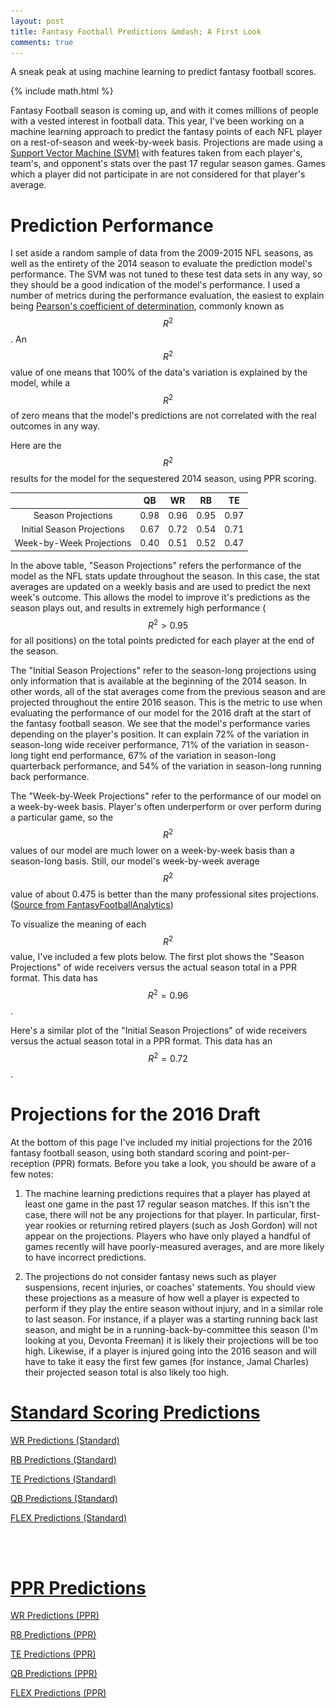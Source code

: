 ```yaml
---
layout: post
title: Fantasy Football Predictions &mdash; A First Look
comments: true
---
```


A sneak peak at using machine learning to predict fantasy football scores.

<!--more-->

{% include math.html %}

Fantasy Football season is coming up, and with it comes millions of people with a vested interest in football data.  This year, I've been working on a machine learning approach to predict the fantasy points of each NFL player on a rest-of-season and week-by-week basis.   Projections are made using a [Support Vector Machine (SVM)](http://cs229.stanford.edu/notes/cs229-notes3.pdf) with features taken from each player's, team's, and opponent's stats over the past 17 regular season games. Games which a player did not participate in are not considered for that player's average.


# Prediction Performance

I set aside a random sample of data from the 2009-2015 NFL seasons, as well as the entirety of the 2014 season to evaluate the prediction model's performance.  The SVM was not tuned to these test data sets in any way, so they should be a good indication of the model's performance.  I used a number of metrics during the performance evaluation, the easiest to explain being [Pearson's coefficient of determination](https://en.wikipedia.org/wiki/Coefficient_of_determination), commonly known as $$R^2$$.  An $$R^2$$ value of one means that 100% of the data's variation is explained by the model, while a $$R^2$$ of zero means that the model's predictions are not correlated with the real outcomes in any way. 

Here are the $$R^2$$ results for the model for the sequestered 2014 season, using PPR scoring.


|                            | QB   |   WR |  RB  |   TE | 
|:--------------------------:|:----:|:----:|:----:|:----:|
| Season Projections         | 0.98 | 0.96 | 0.95 | 0.97 | 
| Initial Season Projections | 0.67 | 0.72 | 0.54 | 0.71 |
| Week-by-Week Projections   | 0.40 | 0.51 | 0.52 | 0.47 |

In the above table, "Season Projections" refers the performance of the model as the NFL stats update throughout the season. In this case, the stat averages are updated on a weekly basis and are used to predict the next week's outcome.  This allows the model to improve it's predictions as the season plays out, and results in extremely high performance ($$R^2>0.95$$ for all positions) on the total points predicted for each player at the end of the season.

The "Initial Season Projections" refer to the season-long projections using only information that is available at the beginning of the 2014 season.  In other words, all of the stat averages come from the previous season and are projected throughout the entire 2016 season.  This is the metric to use when evaluating the performance of our model for the 2016 draft at the start of the fantasy football season.  We see that the model's performance varies depending on the player's position.  It can explain 72% of the variation in season-long wide receiver performance, 71% of the variation in season-long tight end performance, 67% of the variation in season-long quarterback performance, and 54% of the variation in season-long running back performance.

The "Week-by-Week Projections" refer to the performance of our model on a week-by-week basis.  Player's often underperform or over perform during a particular game, so the $$R^2$$ values of our model are much lower on a week-by-week basis than a season-long basis. Still, our model's week-by-week average $$R^2$$ value of about 0.475 is better than the many professional sites projections. ([Source from FantasyFootballAnalytics](http://fantasyfootballanalytics.net/2016/03/best-fantasy-football-projections-2016-update.html))



To visualize the meaning of each $$R^2$$ value, I've included a few plots below.  The first plot shows the "Season Projections" of wide receivers versus the actual season total in a PPR format.  This data has $$R^2=0.96$$.


Here's a similar plot of the "Initial Season Projections" of wide receivers versus the actual season total in a PPR format.  This data has an $$R^2=0.72$$.



# Projections for the 2016 Draft




At the bottom of this page I've included my initial projections for the 2016 fantasy football season, using both standard scoring and point-per-reception (PPR) formats.  Before you take a look, you should be aware of a few notes:




1. The machine learning predictions requires that a player has played at least one game in the past 17 regular season matches.  If this isn't the case, there will not be any projections for that player.  In particular, first-year rookies or returning retired players (such as Josh Gordon) will not appear on the projections.  Players who have only played a handful of games recently will have poorly-measured averages, and are more likely to have incorrect predictions.


2. The projections do not consider fantasy news such as player suspensions, recent injuries, or coaches' statements.  You should view these projections as a measure of how well a player is expected to perform if they play the entire season without injury, and in a similar role to last season.  For instance, if a player was a starting running back last season, and might be in a running-back-by-committee this season (I'm looking at you, Devonta Freeman) it is likely their projections will be too high.  Likewise, if a player is injured going into the 2016 season and will have to take it easy the first few games (for instance, Jamal Charles) their projected season total is also likely too high.



 
# <u>Standard Scoring Predictions</u>
<script language="javascript"> 
function toggle(original,text,tog) {
	var ele = document.getElementById(tog);
	var text = document.getElementById(text);
	if(ele.style.display == "block") {
    		ele.style.display = "none";
		text.innerHTML = original;
  	}
	else {
		ele.style.display = "block";
		text.innerHTML = "Hide " + original;	}
} 
</script> 
 
<a id="WRText" href="javascript:toggle('WR Predictions (Standard)','WRText','WRTextTog');">WR Predictions (Standard)</a>
<div id="WRTextTog" style="display: none"><img src="https://raw.githubusercontent.com/Raknoche/Raknoche.github.io/master/_posts/Images/FF_Standard/WR_Predictions.png"></div>

<a id="RBText" href="javascript:toggle('RB Predictions (Standard)','RBText','RBTextTog');">RB Predictions (Standard)</a>
<div id="RBTextTog" style="display: none"><img src="https://raw.githubusercontent.com/Raknoche/Raknoche.github.io/master/_posts/Images/FF_Standard/RB_Predictions.png"></div>

<a id="TEText" href="javascript:toggle('TE Predictions (Standard)','TEText','TETextTog');">TE Predictions (Standard)</a>
<div id="TETextTog" style="display: none"><img src="https://raw.githubusercontent.com/Raknoche/Raknoche.github.io/master/_posts/Images/FF_Standard/TE_Predictions.png"></div>

<a id="QBText" href="javascript:toggle('QB Predictions (Standard)','QBText','QBTextTog');">QB Predictions (Standard)</a>
<div id="QBTextTog" style="display: none"><img src="https://raw.githubusercontent.com/Raknoche/Raknoche.github.io/master/_posts/Images/FF_Standard/QB_Predictions.png"></div>

<a id="FLEXText" href="javascript:toggle('FLEX Predictions (Standard)','FLEXText','FLEXTextTog');">FLEX Predictions (Standard)</a>
<div id="FLEXTextTog" style="display: none"><img src="https://raw.githubusercontent.com/Raknoche/Raknoche.github.io/master/_posts/Images/FF_Standard/FLEX_Predictions.png"></div>

<br><br>

# <u>PPR Predictions</u>

<a id="WRTextPPR" href="javascript:toggle('WR Predictions (PPR)','WRTextPPR','WRTextTogPPR');">WR Predictions (PPR)</a>
<div id="WRTextTogPPR" style="display: none"><img src="https://raw.githubusercontent.com/Raknoche/Raknoche.github.io/master/_posts/Images/FF_PPR/WR_Predictions.png"></div>

<a id="RBTextPPR" href="javascript:toggle('RB Predictions (PPR)','RBTextPPR','RBTextTogPPR');">RB Predictions (PPR)</a>
<div id="RBTextTogPPR" style="display: none"><img src="https://raw.githubusercontent.com/Raknoche/Raknoche.github.io/master/_posts/Images/FF_PPR/RB_Predictions.png"></div>

<a id="TETextPPR" href="javascript:toggle('TE Predictions (PPR)','TETextPPR','TETextTogPPR');">TE Predictions (PPR)</a>
<div id="TETextTogPPR" style="display: none"><img src="https://raw.githubusercontent.com/Raknoche/Raknoche.github.io/master/_posts/Images/FF_PPR/TE_Predictions.png"></div>

<a id="QBTextPPR" href="javascript:toggle('QB Predictions (PPR)','QBTextPPR','QBTextTogPPR');">QB Predictions (PPR)</a>
<div id="QBTextTogPPR" style="display: none"><img src="https://raw.githubusercontent.com/Raknoche/Raknoche.github.io/master/_posts/Images/FF_PPR/QB_Predictions.png"></div>

<a id="FLEXTextPPR" href="javascript:toggle('FLEX Predictions (PPR)','FLEXTextPPR','FLEXTextTogPPR');">FLEX Predictions (PPR)</a>
<div id="FLEXTextTogPPR" style="display: none"><img src="https://raw.githubusercontent.com/Raknoche/Raknoche.github.io/master/_posts/Images/FF_PPR/FLEX_Predictions.png"></div>